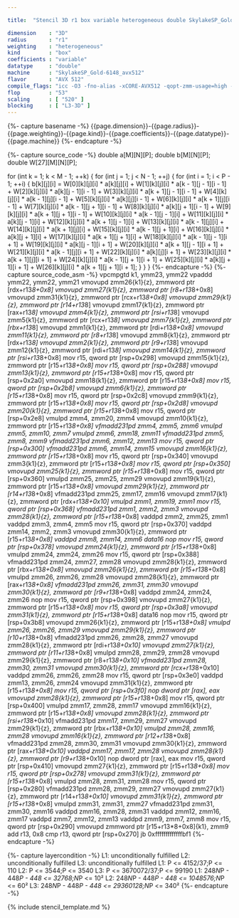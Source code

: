 ```yaml
---

title:  "Stencil 3D r1 box variable heterogeneous double SkylakeSP_Gold-6148_512"

dimension    : "3D"
radius       : "r1"
weighting    : "heterogeneous"
kind         : "box"
coefficients : "variable"
datatype     : "double"
machine      : "SkylakeSP_Gold-6148_avx512"
flavor       : "AVX 512"
compile_flags: "icc -O3 -fno-alias -xCORE-AVX512 -qopt-zmm-usage=high -qopenmp -DLIKWID_PERFMON -Ilikwid-4.3.2/include -Llikwid-4.3.2/lib -Iheaders/dummy.c stencil_compilable.c -o stencil -llikwid"
flop         : "53"
scaling      : [ "520" ]
blocking     : [ "L3-3D" ]
---
```


{%- capture basename -%}
{{page.dimension}}-{{page.radius}}-{{page.weighting}}-{{page.kind}}-{{page.coefficients}}-{{page.datatype}}-{{page.machine}}
{%- endcapture -%}

{%- capture source_code -%}
double a[M][N][P];
double b[M][N][P];
double W[27][M][N][P];

for (int k = 1; k < M - 1; ++k) {
  for (int j = 1; j < N - 1; ++j) {
    for (int i = 1; i < P - 1; ++i) {
      b[k][j][i] = W[0][k][j][i] * a[k][j][i] +
                   W[1][k][j][i] * a[k - 1][j - 1][i - 1] +
                   W[2][k][j][i] * a[k][j - 1][i - 1] +
                   W[3][k][j][i] * a[k + 1][j - 1][i - 1] +
                   W[4][k][j][i] * a[k - 1][j][i - 1] +
                   W[5][k][j][i] * a[k][j][i - 1] +
                   W[6][k][j][i] * a[k + 1][j][i - 1] +
                   W[7][k][j][i] * a[k - 1][j + 1][i - 1] +
                   W[8][k][j][i] * a[k][j + 1][i - 1] +
                   W[9][k][j][i] * a[k + 1][j + 1][i - 1] +
                   W[10][k][j][i] * a[k - 1][j - 1][i] +
                   W[11][k][j][i] * a[k][j - 1][i] +
                   W[12][k][j][i] * a[k + 1][j - 1][i] +
                   W[13][k][j][i] * a[k - 1][j][i] +
                   W[14][k][j][i] * a[k + 1][j][i] +
                   W[15][k][j][i] * a[k - 1][j + 1][i] +
                   W[16][k][j][i] * a[k][j + 1][i] +
                   W[17][k][j][i] * a[k + 1][j + 1][i] +
                   W[18][k][j][i] * a[k - 1][j - 1][i + 1] +
                   W[19][k][j][i] * a[k][j - 1][i + 1] +
                   W[20][k][j][i] * a[k + 1][j - 1][i + 1] +
                   W[21][k][j][i] * a[k - 1][j][i + 1] +
                   W[22][k][j][i] * a[k][j][i + 1] +
                   W[23][k][j][i] * a[k + 1][j][i + 1] +
                   W[24][k][j][i] * a[k - 1][j + 1][i + 1] +
                   W[25][k][j][i] * a[k][j + 1][i + 1] +
                   W[26][k][j][i] * a[k + 1][j + 1][i + 1];
    }
  }
}
{%- endcapture -%}
{%- capture source_code_asm -%}
vpcmpgtd k1, ymm23, ymm22
vpaddd ymm22, ymm22, ymm21
vmovupd zmm26{k1}{z}, zmmword ptr [rdx+r13*8+0x8]
vmovupd zmm27{k1}{z}, zmmword ptr [r8+r13*8+0x8]
vmovupd zmm31{k1}{z}, zmmword ptr [rcx+r13*8+0x8]
vmovupd zmm29{k1}{z}, zmmword ptr [r14+r13*8]
vmovupd zmm17{k1}{z}, zmmword ptr [rax+r13*8]
vmovupd zmm4{k1}{z}, zmmword ptr [rsi+r13*8]
vmovupd zmm5{k1}{z}, zmmword ptr [rcx+r13*8]
vmovupd zmm7{k1}{z}, zmmword ptr [rbx+r13*8]
vmovupd zmm1{k1}{z}, zmmword ptr [rdi+r13*8+0x8]
vmovupd zmm11{k1}{z}, zmmword ptr [r8+r13*8]
vmovupd zmm8{k1}{z}, zmmword ptr [rdx+r13*8]
vmovupd zmm2{k1}{z}, zmmword ptr [r9+r13*8]
vmovupd zmm12{k1}{z}, zmmword ptr [rdi+r13*8]
vmovupd zmm14{k1}{z}, zmmword ptr [rsi+r13*8+0x8]
mov r15, qword ptr [rsp+0x298]
vmovupd zmm15{k1}{z}, zmmword ptr [r15+r13*8+0x8]
mov r15, qword ptr [rsp+0x288]
vmovupd zmm13{k1}{z}, zmmword ptr [r15+r13*8+0x8]
mov r15, qword ptr [rsp+0x2a0]
vmovupd zmm18{k1}{z}, zmmword ptr [r15+r13*8+0x8]
mov r15, qword ptr [rsp+0x2b8]
vmovupd zmm6{k1}{z}, zmmword ptr [r15+r13*8+0x8]
mov r15, qword ptr [rsp+0x2c8]
vmovupd zmm9{k1}{z}, zmmword ptr [r15+r13*8+0x8]
mov r15, qword ptr [rsp+0x2d8]
vmovupd zmm20{k1}{z}, zmmword ptr [r15+r13*8+0x8]
mov r15, qword ptr [rsp+0x2e8]
vmulpd zmm4, zmm20, zmm4
vmovupd zmm10{k1}{z}, zmmword ptr [r15+r13*8+0x8]
vfmadd231pd zmm4, zmm5, zmm6
vmulpd zmm5, zmm10, zmm7
vmulpd zmm6, zmm18, zmm11
vfmadd231pd zmm5, zmm8, zmm9
vfmadd231pd zmm6, zmm12, zmm13
mov r15, qword ptr [rsp+0x300]
vfmadd231pd zmm6, zmm14, zmm15
vmovupd zmm16{k1}{z}, zmmword ptr [r15+r13*8+0x8]
mov r15, qword ptr [rsp+0x340]
vmovupd zmm3{k1}{z}, zmmword ptr [r15+r13*8+0x8]
mov r15, qword ptr [rsp+0x350]
vmovupd zmm25{k1}{z}, zmmword ptr [r15+r13*8+0x8]
mov r15, qword ptr [rsp+0x360]
vmulpd zmm25, zmm25, zmm29
vmovupd zmm19{k1}{z}, zmmword ptr [r15+r13*8+0x8]
vmovupd zmm29{k1}{z}, zmmword ptr [r14+r13*8+0x8]
vfmadd231pd zmm25, zmm17, zmm16
vmovupd zmm17{k1}{z}, zmmword ptr [rdx+r13*8+0x10]
vmulpd zmm1, zmm19, zmm1
mov r15, qword ptr [rsp+0x368]
vfmadd231pd zmm1, zmm2, zmm3
vmovupd zmm28{k1}{z}, zmmword ptr [r15+r13*8+0x8]
vaddpd zmm2, zmm25, zmm1
vaddpd zmm3, zmm4, zmm5
mov r15, qword ptr [rsp+0x370]
vaddpd zmm14, zmm2, zmm3
vmovupd zmm30{k1}{z}, zmmword ptr [r15+r13*8+0x8]
vaddpd zmm8, zmm14, zmm6
data16 nop
mov r15, qword ptr [rsp+0x378]
vmovupd zmm24{k1}{z}, zmmword ptr [r15+r13*8+0x8]
vmulpd zmm24, zmm24, zmm26
mov r15, qword ptr [rsp+0x388]
vfmadd231pd zmm24, zmm27, zmm28
vmovupd zmm28{k1}{z}, zmmword ptr [rbx+r13*8+0x8]
vmovupd zmm26{k1}{z}, zmmword ptr [r15+r13*8+0x8]
vmulpd zmm26, zmm26, zmm28
vmovupd zmm28{k1}{z}, zmmword ptr [rax+r13*8+0x8]
vfmadd231pd zmm26, zmm31, zmm30
vmovupd zmm30{k1}{z}, zmmword ptr [r9+r13*8+0x8]
vaddpd zmm24, zmm24, zmm26
nop
mov r15, qword ptr [rsp+0x398]
vmovupd zmm27{k1}{z}, zmmword ptr [r15+r13*8+0x8]
mov r15, qword ptr [rsp+0x3a8]
vmovupd zmm31{k1}{z}, zmmword ptr [r15+r13*8+0x8]
data16 nop
mov r15, qword ptr [rsp+0x3b8]
vmovupd zmm26{k1}{z}, zmmword ptr [r15+r13*8+0x8]
vmulpd zmm26, zmm26, zmm29
vmovupd zmm29{k1}{z}, zmmword ptr [r10+r13*8+0x8]
vfmadd231pd zmm26, zmm28, zmm27
vmovupd zmm28{k1}{z}, zmmword ptr [rdi+r13*8+0x10]
vmovupd zmm27{k1}{z}, zmmword ptr [r11+r13*8+0x8]
vmulpd zmm28, zmm29, zmm28
vmovupd zmm29{k1}{z}, zmmword ptr [r8+r13*8+0x10]
vfmadd231pd zmm28, zmm30, zmm31
vmovupd zmm30{k1}{z}, zmmword ptr [rcx+r13*8+0x10]
vaddpd zmm26, zmm26, zmm28
mov r15, qword ptr [rsp+0x3e0]
vaddpd zmm13, zmm26, zmm24
vmovupd zmm31{k1}{z}, zmmword ptr [r15+r13*8+0x8]
mov r15, qword ptr [rsp+0x3f0]
nop dword ptr [rax], eax
vmovupd zmm28{k1}{z}, zmmword ptr [r15+r13*8+0x8]
mov r15, qword ptr [rsp+0x400]
vmulpd zmm17, zmm28, zmm17
vmovupd zmm16{k1}{z}, zmmword ptr [r15+r13*8+0x8]
vmovupd zmm28{k1}{z}, zmmword ptr [rsi+r13*8+0x10]
vfmadd231pd zmm17, zmm29, zmm27
vmovupd zmm29{k1}{z}, zmmword ptr [rbx+r13*8+0x10]
vmulpd zmm28, zmm16, zmm28
vmovupd zmm16{k1}{z}, zmmword ptr [r12+r13*8+0x8]
vfmadd231pd zmm28, zmm30, zmm31
vmovupd zmm30{k1}{z}, zmmword ptr [rax+r13*8+0x10]
vaddpd zmm17, zmm17, zmm28
vmovupd zmm28{k1}{z}, zmmword ptr [r9+r13*8+0x10]
nop dword ptr [rax], eax
mov r15, qword ptr [rsp+0x410]
vmovupd zmm27{k1}{z}, zmmword ptr [r15+r13*8+0x8]
mov r15, qword ptr [rsp+0x278]
vmovupd zmm31{k1}{z}, zmmword ptr [r15+r13*8+0x8]
vmulpd zmm28, zmm31, zmm28
mov r15, qword ptr [rsp+0x280]
vfmadd231pd zmm28, zmm29, zmm27
vmovupd zmm27{k1}{z}, zmmword ptr [r14+r13*8+0x10]
vmovupd zmm31{k1}{z}, zmmword ptr [r15+r13*8+0x8]
vmulpd zmm31, zmm31, zmm27
vfmadd231pd zmm31, zmm30, zmm16
vaddpd zmm16, zmm28, zmm31
vaddpd zmm12, zmm16, zmm17
vaddpd zmm7, zmm12, zmm13
vaddpd zmm9, zmm7, zmm8
mov r15, qword ptr [rsp+0x290]
vmovupd zmmword ptr [r15+r13*8+0x8]{k1}, zmm9
add r13, 0x8
cmp r13, qword ptr [rsp+0x270]
jb 0xfffffffffffffbf1
{%- endcapture -%}

{%- capture layercondition -%}
L1: unconditionally fulfilled
L2: unconditionally fulfilled
L3: unconditionally fulfilled
L1: P <= 4152/37;P <= 110
L2: P <= 3544;P <= 3540
L3: P <= 3670072/37;P <= 99190
L1: 248*N*P - 448*P - 448 <= 32768;N*P <= 10²
L2: 248*N*P - 448*P - 448 <= 1048576;N*P <= 60²
L3: 248*N*P - 448*P - 448 <= 29360128;N*P <= 340²
{%- endcapture -%}

{% include stencil_template.md %}
